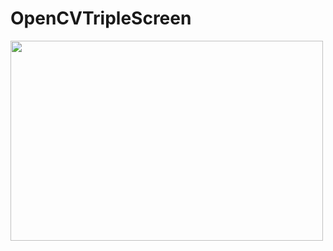 # OpenCVTripleScreen


<img  src = "https://github.com/mevlutardic/OpenCVTripleScreen/blob/master/triplevideoGif.gif" width = "500" height = "320" />
